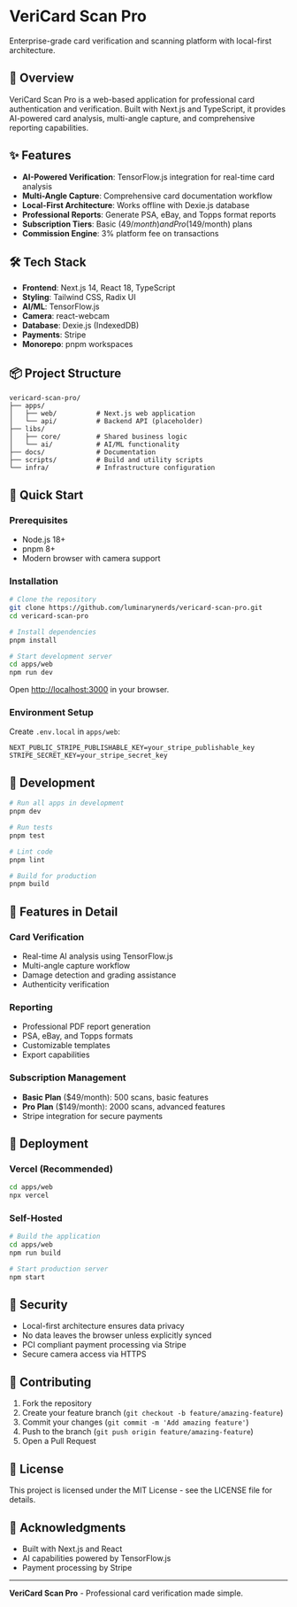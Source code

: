 # VeriCard Scan Pro

Enterprise-grade card verification and scanning platform with local-first architecture.

## 🚀 Overview

VeriCard Scan Pro is a web-based application for professional card authentication and verification. Built with Next.js and TypeScript, it provides AI-powered card analysis, multi-angle capture, and comprehensive reporting capabilities.

## ✨ Features

- **AI-Powered Verification**: TensorFlow.js integration for real-time card analysis
- **Multi-Angle Capture**: Comprehensive card documentation workflow
- **Local-First Architecture**: Works offline with Dexie.js database
- **Professional Reports**: Generate PSA, eBay, and Topps format reports
- **Subscription Tiers**: Basic ($49/month) and Pro ($149/month) plans
- **Commission Engine**: 3% platform fee on transactions

## 🛠️ Tech Stack

- **Frontend**: Next.js 14, React 18, TypeScript
- **Styling**: Tailwind CSS, Radix UI
- **AI/ML**: TensorFlow.js
- **Camera**: react-webcam
- **Database**: Dexie.js (IndexedDB)
- **Payments**: Stripe
- **Monorepo**: pnpm workspaces

## 📦 Project Structure

```
vericard-scan-pro/
├── apps/
│   ├── web/          # Next.js web application
│   └── api/          # Backend API (placeholder)
├── libs/
│   ├── core/         # Shared business logic
│   └── ai/           # AI/ML functionality
├── docs/             # Documentation
├── scripts/          # Build and utility scripts
└── infra/            # Infrastructure configuration
```

## 🚀 Quick Start

### Prerequisites

- Node.js 18+
- pnpm 8+
- Modern browser with camera support

### Installation

```bash
# Clone the repository
git clone https://github.com/luminarynerds/vericard-scan-pro.git
cd vericard-scan-pro

# Install dependencies
pnpm install

# Start development server
cd apps/web
npm run dev
```

Open [http://localhost:3000](http://localhost:3000) in your browser.

### Environment Setup

Create `.env.local` in `apps/web`:

```env
NEXT_PUBLIC_STRIPE_PUBLISHABLE_KEY=your_stripe_publishable_key
STRIPE_SECRET_KEY=your_stripe_secret_key
```

## 🧪 Development

```bash
# Run all apps in development
pnpm dev

# Run tests
pnpm test

# Lint code
pnpm lint

# Build for production
pnpm build
```

## 📱 Features in Detail

### Card Verification
- Real-time AI analysis using TensorFlow.js
- Multi-angle capture workflow
- Damage detection and grading assistance
- Authenticity verification

### Reporting
- Professional PDF report generation
- PSA, eBay, and Topps formats
- Customizable templates
- Export capabilities

### Subscription Management
- **Basic Plan** ($49/month): 500 scans, basic features
- **Pro Plan** ($149/month): 2000 scans, advanced features
- Stripe integration for secure payments

## 🚀 Deployment

### Vercel (Recommended)

```bash
cd apps/web
npx vercel
```

### Self-Hosted

```bash
# Build the application
cd apps/web
npm run build

# Start production server
npm start
```

## 🔐 Security

- Local-first architecture ensures data privacy
- No data leaves the browser unless explicitly synced
- PCI compliant payment processing via Stripe
- Secure camera access via HTTPS

## 🤝 Contributing

1. Fork the repository
2. Create your feature branch (`git checkout -b feature/amazing-feature`)
3. Commit your changes (`git commit -m 'Add amazing feature'`)
4. Push to the branch (`git push origin feature/amazing-feature`)
5. Open a Pull Request

## 📄 License

This project is licensed under the MIT License - see the LICENSE file for details.

## 🙏 Acknowledgments

- Built with Next.js and React
- AI capabilities powered by TensorFlow.js
- Payment processing by Stripe

---

**VeriCard Scan Pro** - Professional card verification made simple.